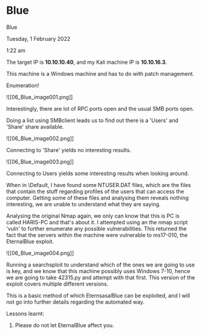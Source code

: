 # Blue

Blue

Tuesday, 1 February 2022

1:22 am

&#x20;

The target IP is **10.10.10.40**, and my Kali machine IP is **10.10.16.3**.

&#x20;

This machine is a Windows machine and has to do with patch management.

&#x20;

Enumeration!

!\[\[06\_Blue\_image001.png]]

&#x20;

Interestingly, there are lot of RPC ports open and the usual SMB ports open.

Doing a list using SMBclient leads us to find out there is a 'Users' and 'Share' share available.

&#x20;

!\[\[06\_Blue\_image002.png]]

&#x20;

Connecting to 'Share' yields no interesting results.

!\[\[06\_Blue\_image003.png]]

&#x20;

&#x20;

Connecting to Users yields some interesting results when looking around.

&#x20;

&#x20;

When in \Default, I have found some NTUSER.DAT files, which are the files that contain the stuff regarding profiles of the users that can access the computer. Getting some of these files and analysing them reveals nothing interesting, we are unable to understand what they are saying.

&#x20;

Analysing the original Nmap again, we only can know that this is PC is called HARIS-PC and that's about it. I attempted using an the nmap script 'vuln' to further enumerate any possible vulnerabilities. This returned the fact that the servers within the machine were vulnerable to ms17-010, the EternalBlue exploit.

&#x20;

!\[\[06\_Blue\_image004.png]]

&#x20;

Running a searchsploit to understand which of the ones we are going to use is key, and we know that this machine possibly uses Windows 7-10, hence we are going to take 42315.py and attempt with that first. This version of the exploit covers multiple different versions.

&#x20;

This is a basic method of which EternsasalBlue can be exploited, and I will not go into further details regarding the automated way.

&#x20;

Lessons learnt:

1. Please do not let EternalBlue affect you.

&#x20;
